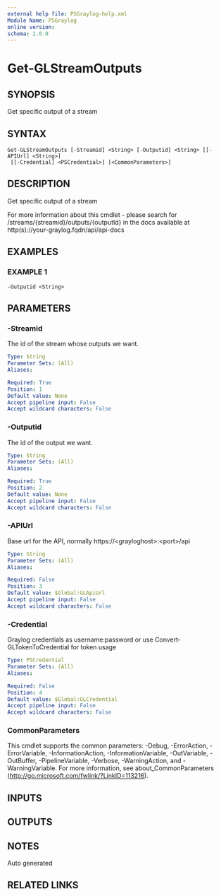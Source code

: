 ```yaml
---
external help file: PSGraylog-help.xml
Module Name: PSGraylog
online version:
schema: 2.0.0
---
```


# Get-GLStreamOutputs

## SYNOPSIS
Get specific output of a stream

## SYNTAX

```
Get-GLStreamOutputs [-Streamid] <String> [-Outputid] <String> [[-APIUrl] <String>]
 [[-Credential] <PSCredential>] [<CommonParameters>]
```

## DESCRIPTION
Get specific output of a stream


For more information about this cmdlet - please search for /streams/{streamid}/outputs/{outputId} in the docs available at http(s)://your-graylog.fqdn/api/api-docs

## EXAMPLES

### EXAMPLE 1
```
-Outputid <String>
```

## PARAMETERS

### -Streamid
The id of the stream whose outputs we want.

```yaml
Type: String
Parameter Sets: (All)
Aliases:

Required: True
Position: 1
Default value: None
Accept pipeline input: False
Accept wildcard characters: False
```

### -Outputid
The id of the output we want.

```yaml
Type: String
Parameter Sets: (All)
Aliases:

Required: True
Position: 2
Default value: None
Accept pipeline input: False
Accept wildcard characters: False
```

### -APIUrl
Base url for the API, normally https://\<grayloghost\>:\<port\>/api

```yaml
Type: String
Parameter Sets: (All)
Aliases:

Required: False
Position: 3
Default value: $Global:GLApiUrl
Accept pipeline input: False
Accept wildcard characters: False
```

### -Credential
Graylog credentials as username:password or use Convert-GLTokenToCredential for token usage

```yaml
Type: PSCredential
Parameter Sets: (All)
Aliases:

Required: False
Position: 4
Default value: $Global:GLCredential
Accept pipeline input: False
Accept wildcard characters: False
```

### CommonParameters
This cmdlet supports the common parameters: -Debug, -ErrorAction, -ErrorVariable, -InformationAction, -InformationVariable, -OutVariable, -OutBuffer, -PipelineVariable, -Verbose, -WarningAction, and -WarningVariable. For more information, see about_CommonParameters (http://go.microsoft.com/fwlink/?LinkID=113216).

## INPUTS

## OUTPUTS

## NOTES
Auto generated

## RELATED LINKS
